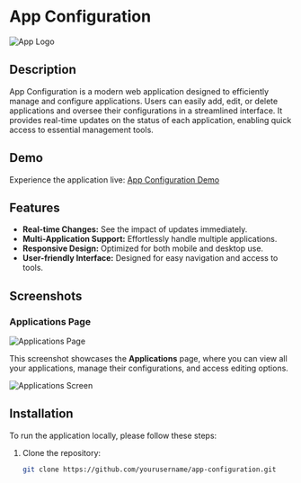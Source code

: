 # App Configuration

![App Logo](https://via.placeholder.com/400x200.png?text=App+Configuration+Logo)

## Description

App Configuration is a modern web application designed to efficiently manage and configure applications. Users can easily add, edit, or delete applications and oversee their configurations in a streamlined interface. It provides real-time updates on the status of each application, enabling quick access to essential management tools.

## Demo

Experience the application live: [App Configuration Demo](https://appconfiguration-sid.netlify.app/)

## Features


- **Real-time Changes:** See the impact of updates immediately.
- **Multi-Application Support:** Effortlessly handle multiple applications.
- **Responsive Design:** Optimized for both mobile and desktop use.
- **User-friendly Interface:** Designed for easy navigation and access to tools.

## Screenshots

### Applications Page
![Applications Page](https://via.placeholder.com/800x400.png?text=Applications+Page)

This screenshot showcases the **Applications** page, where you can view all your applications, manage their configurations, and access editing options.

![Applications Screen](your_screenshot_url_here)

## Installation

To run the application locally, please follow these steps:

1. Clone the repository:
   ```bash
   git clone https://github.com/yourusername/app-configuration.git
